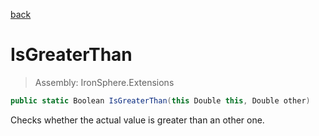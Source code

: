 ﻿

[back](/IronSphere.Extensions/DoubleExtension)

# IsGreaterThan

> Assembly: IronSphere.Extensions

```csharp
public static Boolean IsGreaterThan(this Double this, Double other)
```

Checks whether the actual value is greater than an other one.

 